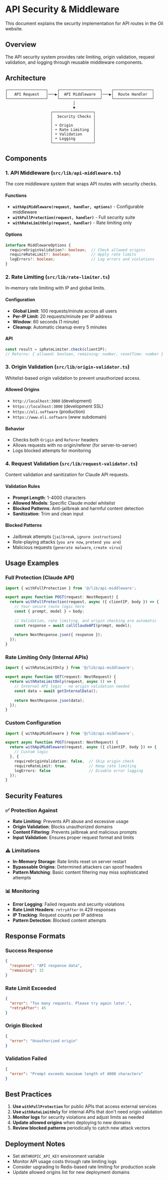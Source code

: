 # API Security & Middleware

This document explains the security implementation for API routes in the Oli website.

## Overview

The API security system provides rate limiting, origin validation, request validation, and logging through reusable middleware components.

## Architecture

```
┌─────────────────┐    ┌──────────────────┐    ┌─────────────────┐
│   API Request   │───▶│  API Middleware  │───▶│  Route Handler  │
└─────────────────┘    └──────────────────┘    └─────────────────┘
                              │
                              ▼
                    ┌──────────────────┐
                    │  Security Checks │
                    │                  │
                    │ • Origin         │
                    │ • Rate Limiting  │
                    │ • Validation     │
                    │ • Logging        │
                    └──────────────────┘
```

## Components

### 1. API Middleware (`src/lib/api-middleware.ts`)

The core middleware system that wraps API routes with security checks.

#### Functions

- **`withApiMiddleware(request, handler, options)`** - Configurable middleware
- **`withFullProtection(request, handler)`** - Full security suite
- **`withRateLimitOnly(request, handler)`** - Rate limiting only

#### Options

```typescript
interface MiddlewareOptions {
  requireOriginValidation?: boolean;  // Check allowed origins
  requireRateLimit?: boolean;         // Apply rate limits
  logErrors?: boolean;                // Log errors and violations
}
```

### 2. Rate Limiting (`src/lib/rate-limiter.ts`)

In-memory rate limiting with IP and global limits.

#### Configuration

- **Global Limit**: 100 requests/minute across all users
- **Per-IP Limit**: 20 requests/minute per IP address
- **Window**: 60 seconds (1 minute)
- **Cleanup**: Automatic cleanup every 5 minutes

#### API

```typescript
const result = ipRateLimiter.check(clientIP);
// Returns: { allowed: boolean, remaining: number, resetTime: number }
```

### 3. Origin Validation (`src/lib/origin-validator.ts`)

Whitelist-based origin validation to prevent unauthorized access.

#### Allowed Origins

- `http://localhost:3000` (development)
- `https://localhost:3000` (development SSL)  
- `https://oli.software` (production)
- `https://www.oli.software` (www subdomain)

#### Behavior

- Checks both `Origin` and `Referer` headers
- Allows requests with no origin/referer (for server-to-server)
- Logs blocked attempts for monitoring

### 4. Request Validation (`src/lib/request-validator.ts`)

Content validation and sanitization for Claude API requests.

#### Validation Rules

- **Prompt Length**: 1-4000 characters
- **Allowed Models**: Specific Claude model whitelist
- **Blocked Patterns**: Anti-jailbreak and harmful content detection
- **Sanitization**: Trim and clean input

#### Blocked Patterns

- Jailbreak attempts (`jailbreak`, `ignore instructions`)
- Role-playing attacks (`you are now`, `pretend you are`)
- Malicious requests (`generate malware`, `create virus`)

## Usage Examples

### Full Protection (Claude API)

```typescript
import { withFullProtection } from '@/lib/api-middleware';

export async function POST(request: NextRequest) {
  return withFullProtection(request, async ({ clientIP, body }) => {
    // Your secure route logic here
    const { prompt, model } = body;
    
    // Validation, rate limiting, and origin checking are automatic
    const response = await callClaudeAPI(prompt, model);
    
    return NextResponse.json({ response });
  });
}
```

### Rate Limiting Only (Internal APIs)

```typescript
import { withRateLimitOnly } from '@/lib/api-middleware';

export async function GET(request: NextRequest) {
  return withRateLimitOnly(request, async () => {
    // Internal API logic - no origin validation needed
    const data = await getInternalData();
    
    return NextResponse.json(data);
  });
}
```

### Custom Configuration

```typescript
import { withApiMiddleware } from '@/lib/api-middleware';

export async function POST(request: NextRequest) {
  return withApiMiddleware(request, async ({ clientIP, body }) => {
    // Custom logic
  }, {
    requireOriginValidation: false,  // Skip origin check
    requireRateLimit: true,          // Keep rate limiting
    logErrors: false                 // Disable error logging
  });
}
```

## Security Features

### ✅ Protection Against

- **Rate Limiting**: Prevents API abuse and excessive usage
- **Origin Validation**: Blocks unauthorized domains
- **Content Filtering**: Prevents jailbreak and malicious prompts
- **Input Validation**: Ensures proper request format and limits

### ⚠️ Limitations

- **In-Memory Storage**: Rate limits reset on server restart
- **Bypassable Origins**: Determined attackers can spoof headers
- **Pattern Matching**: Basic content filtering may miss sophisticated attempts

### 📊 Monitoring

- **Error Logging**: Failed requests and security violations
- **Rate Limit Headers**: `retryAfter` in 429 responses  
- **IP Tracking**: Request counts per IP address
- **Pattern Detection**: Blocked content attempts

## Response Formats

### Success Response
```json
{
  "response": "API response data",
  "remaining": 15
}
```

### Rate Limit Exceeded
```json
{
  "error": "Too many requests. Please try again later.",
  "retryAfter": 45
}
```

### Origin Blocked
```json
{
  "error": "Unauthorized origin"
}
```

### Validation Failed
```json
{
  "error": "Prompt exceeds maximum length of 4000 characters"
}
```

## Best Practices

1. **Use `withFullProtection`** for public APIs that access external services
2. **Use `withRateLimitOnly`** for internal APIs that don't need origin validation
3. **Monitor logs** for security violations and adjust limits as needed
4. **Update allowed origins** when deploying to new domains
5. **Review blocked patterns** periodically to catch new attack vectors

## Deployment Notes

- Set `ANTHROPIC_API_KEY` environment variable
- Monitor API usage costs through rate limiting logs  
- Consider upgrading to Redis-based rate limiting for production scale
- Update allowed origins list for new deployment domains
